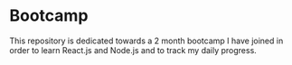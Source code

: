 # Bootcamp
This repository is dedicated towards a 2 month bootcamp I have joined in order to learn React.js and Node.js and to track my daily progress.
